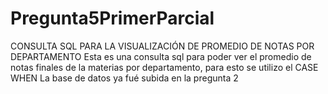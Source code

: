 # Pregunta5PrimerParcial
CONSULTA SQL PARA LA VISUALIZACIÓN DE PROMEDIO DE NOTAS POR DEPARTAMENTO
Esta es una consulta sql para poder ver el promedio de notas finales de la materias por departamento, para esto se utilizo el CASE WHEN 
La base de datos ya fué subida en la pregunta 2
